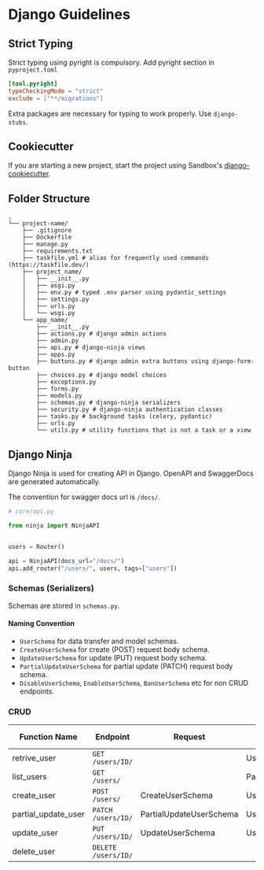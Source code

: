 # Django Guidelines

## Strict Typing

Strict typing using pyright is compulsory. Add pyright section in `pyproject.toml`

```toml
[tool.pyright]
typeCheckingMode = "strict"
exclude = ["**/migrations"]
```

Extra packages are necessary for typing to work properly. Use `django-stubs`.

## Cookiecutter

If you are starting a new project, start the project using Sandbox's [django-cookiecutter](https://github.com/sandbox-pokhara/django-cookiecutter).

## Folder Structure

```
.
└── project-name/
    ├── .gitignore
    ├── Dockerfile
    ├── manage.py
    ├── requirements.txt
    ├── taskfile.yml # alias for frequently used commands (https://taskfile.dev/)
    ├── project_name/
    │   ├── __init__.py
    │   ├── asgi.py
    │   ├── env.py # typed .env parser using pydantic_settings
    │   ├── settings.py
    │   ├── urls.py
    │   └── wsgi.py
    └── app_name/
        ├── __init__.py
        ├── actions.py # django admin actions
        ├── admin.py
        ├── api.py # django-ninja views
        ├── apps.py
        ├── buttons.py # django admin extra buttons using django-form-button
        ├── choices.py # django model choices
        ├── exceptions.py
        ├── forms.py
        ├── models.py
        ├── schemas.py # django-ninja serializers
        ├── security.py # django-ninja authentication classes
        ├── tasks.py # background tasks (celery, pydantic)
        ├── urls.py
        └── utils.py # utility functions that is not a task or a view
```

## Django Ninja

Django Ninja is used for creating API in Django. OpenAPI and SwaggerDocs are generated automatically.

The convention for swagger docs url is `/docs/`.

```py
# core/api.py

from ninja import NinjaAPI


users = Router()

api = NinjaAPI(docs_url="/docs/")
api.add_router("/users/", users, tags=["users"])
```

### Schemas (Serializers)

Schemas are stored in `schemas.py`.

#### Naming Convention

- `UserSchema` for data transfer and model schemas.
- `CreateUserSchema` for create (POST) request body schema.
- `UpdateUserSchema` for update (PUT) request body schema.
- `PartialUpdateUserSchema` for partial update (PATCH) request body schema.
- `DisableUserSchema`, `EnableUserSchema`, `BanUserSchema` etc for non CRUD endpoints.

### CRUD

| Function Name       | Endpoint            | Request                 | Response            | Status Code |
| ------------------- | ------------------- | ----------------------- | ------------------- | ----------- |
| retrive_user        | `GET /users/ID/`    |                         | UserSchema          | 200         |
| list_users          | `GET /users/`       |                         | PaginatedUserSchema | 200         |
| create_user         | `POST /users/`      | CreateUserSchema        | UserSchema          | 201         |
| partial_update_user | `PATCH /users/ID/`  | PartialUpdateUserSchema | UserSchema          | 200         |
| update_user         | `PUT /users/ID/`    | UpdateUserSchema        | UserSchema          | 200         |
| delete_user         | `DELETE /users/ID/` |                         |                     | 204         |
